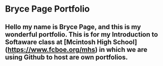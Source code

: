 # Bryce Page Portfolio
## Hello my name is Bryce Page, and this is my wonderful portfolio. This is for my Introduction to Softaware class at [Mcintosh High School] (https://www.fcboe.org/mhs) in which we are using Github to host are own portfolios.
